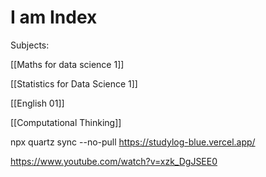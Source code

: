 # I am Index

Subjects:

[[Maths for data science 1]]

[[Statistics for Data Science 1]]

[[English 01]]

[[Computational Thinking]]


npx quartz sync --no-pull
https://studylog-blue.vercel.app/

https://www.youtube.com/watch?v=xzk_DgJSEE0
